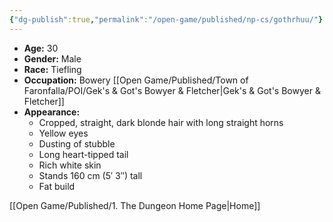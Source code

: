 ```yaml
---
{"dg-publish":true,"permalink":"/open-game/published/np-cs/gothrhuu/"}
---
```


- **Age:** 30
- **Gender:** Male
- **Race:** Tiefling
- **Occupation:** Bowery [[Open Game/Published/Town of Faronfalla/POI/Gek's & Got's Bowyer & Fletcher\|Gek's & Got's Bowyer & Fletcher]]
- **Appearance:**
    - Cropped, straight, dark blonde hair with long straight horns
    - Yellow eyes
    - Dusting of stubble
    - Long heart-tipped tail
    - Rich white skin
    - Stands 160 cm (5′ 3″) tall
    - Fat build

[[Open Game/Published/1. The Dungeon Home Page\|Home]]